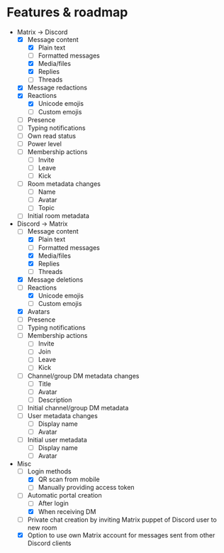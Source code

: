 # Features & roadmap
* Matrix → Discord
  * [x] Message content
    * [x] Plain text
    * [ ] Formatted messages
    * [x] Media/files
    * [x] Replies
    * [ ] Threads
  * [x] Message redactions
  * [x] Reactions
    * [x] Unicode emojis
    * [ ] Custom emojis
  * [ ] Presence
  * [ ] Typing notifications
  * [ ] Own read status
  * [ ] Power level
  * [ ] Membership actions
    * [ ] Invite
    * [ ] Leave
    * [ ] Kick
  * [ ] Room metadata changes
    * [ ] Name
    * [ ] Avatar
    * [ ] Topic
  * [ ] Initial room metadata
* Discord → Matrix
  * [ ] Message content
    * [x] Plain text
    * [ ] Formatted messages
    * [x] Media/files
    * [x] Replies
    * [ ] Threads
  * [x] Message deletions
  * [ ] Reactions
    * [x] Unicode emojis
    * [ ] Custom emojis
  * [x] Avatars
  * [ ] Presence
  * [ ] Typing notifications
  * [ ] Membership actions
    * [ ] Invite
    * [ ] Join
    * [ ] Leave
    * [ ] Kick
  * [ ] Channel/group DM metadata changes
    * [ ] Title
    * [ ] Avatar
    * [ ] Description
  * [ ] Initial channel/group DM metadata
  * [ ] User metadata changes
    * [ ] Display name
    * [ ] Avatar
  * [ ] Initial user metadata
    * [ ] Display name
    * [ ] Avatar
* Misc
  * [ ] Login methods
    * [x] QR scan from mobile
    * [ ] Manually providing access token
  * [ ] Automatic portal creation
    * [ ] After login
    * [x] When receiving DM
  * [ ] Private chat creation by inviting Matrix puppet of Discord user to new room
  * [x] Option to use own Matrix account for messages sent from other Discord clients
